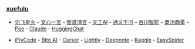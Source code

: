 ### **[xuefulu](http://xuefulu.com/)**

+ [讯飞星火](https://xinghuo.xfyun.cn/desk) - [文心一言](https://yiyan.baidu.com/) - [智谱清言](https://chatglm.cn/) - [天工AI](https://search.tiangong.cn/) - [通义千问](https://qianwen.aliyun.com/) - [百川智能](https://chat.baichuan-ai.com/) - [商汤商量](https://chat.sensetime.com/) - [Poe](https://poe.com) - [Claude](https://claude.ai/) - [HuggingChat](https://huggingface.co/chat/)

+ [iFlyCode](https://iflycode.xfyun.cn/) - [Bito AI](https://alpha.bito.co/bitoai/) - [Cursor](https://www.cursor.so/) - [Lightly](https://lightly.teamcode.com/login) - [Deepnote](https://deepnote.com/sign-in) - [Kaggle](https://www.kaggle.com/) - [EasySpider](https://www.easyspider.cn/)
